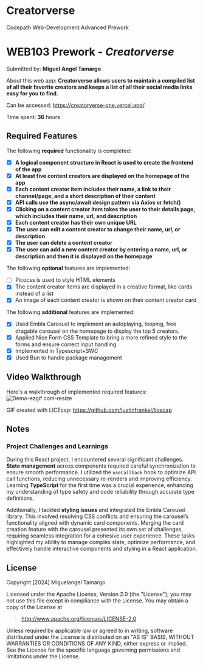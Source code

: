 # Creatorverse
Codepath Web-Development Advanced Prework


# WEB103 Prework - *Creatorverse*

Submitted by: **Miguel Angel Tamargo**

About this web app: **Creatorverse allows users to maintain a compiled list of all their favorite creators and keeps a list of all their social media links easy for you to find.**

Can be accessed: https://creatorverse-one.vercel.app/

Time spent: **36** hours

## Required Features

The following **required** functionality is completed:

- [X] **A logical component structure in React is used to create the frontend of the app**
- [X] **At least five content creators are displayed on the homepage of the app**
- [X] **Each content creator item includes their name, a link to their channel/page, and a short description of their content**
- [X] **API calls use the async/await design pattern via Axios or fetch()**
- [X] **Clicking on a content creator item takes the user to their details page, which includes their name, url, and description**
- [X] **Each content creator has their own unique URL**
- [X] **The user can edit a content creator to change their name, url, or description**
- [X] **The user can delete a content creator**
- [X] **The user can add a new content creator by entering a name, url, or description and then it is displayed on the homepage**

The following **optional** features are implemented:

- [ ] Picocss is used to style HTML elements
- [X] The content creator items are displayed in a creative format, like cards instead of a list
- [X] An image of each content creator is shown on their content creator card

The following **additional** features are implemented:

* [X] Used Embla Carosuel to implement an autoplaying, looping, free dragable carousel on the homepage to display the top 5 creators.
* [X] Applied Nice Form CSS Template to bring a more refined style to the forms and ensure correct input handling.
* [X] Implemented in Typescript+SWC
* [X] Used Bun to handle package management

## Video Walkthrough

Here's a walkthrough of implemented required features:
<gif src='https://imgur.com/a/bshoxNH' title='Video Walkthrough' width='' alt='Video Walkthrough' />
![Demo-ezgif com-resize](https://github.com/user-attachments/assets/293fb1a6-49cb-42ec-be1b-f4f5a6172e9a)

<!-- Replace this with whatever GIF tool you used! -->
GIF created with LICEcap:
https://github.com/justinfrankel/licecap
<!-- Recommended tools:
[Kap](https://getkap.co/) for macOS
[ScreenToGif](https://www.screentogif.com/) for Windows
[peek](https://github.com/phw/peek) for Linux. -->

## Notes

### Project Challenges and Learnings

During this React project, I encountered several significant challenges. **State management** across components required careful synchronization to ensure smooth performance. I utilized the `useCallback` hook to optimize API call functions, reducing unnecessary re-renders and improving efficiency. Learning **TypeScript** for the first time was a crucial experience, enhancing my understanding of type safety and code reliability through accurate type definitions.

Additionally, I tackled **styling issues** and integrated the Embla Carousel library. This involved resolving CSS conflicts and ensuring the carousel’s functionality aligned with dynamic card components. Merging the card creation feature with the carousel presented its own set of challenges, requiring seamless integration for a cohesive user experience. These tasks highlighted my ability to manage complex state, optimize performance, and effectively handle interactive components and styling in a React application.

## License

Copyright [2024] Miguelangel Tamargo

Licensed under the Apache License, Version 2.0 (the "License"); you may not use this file except in compliance with the License. You may obtain a copy of the License at

> http://www.apache.org/licenses/LICENSE-2.0

Unless required by applicable law or agreed to in writing, software distributed under the License is distributed on an "AS IS" BASIS, WITHOUT WARRANTIES OR CONDITIONS OF ANY KIND, either express or implied. See the License for the specific language governing permissions and limitations under the License.
